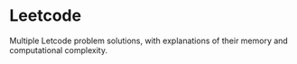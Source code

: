 # Leetcode

 Multiple Letcode problem solutions, with explanations of their memory and computational complexity. 
